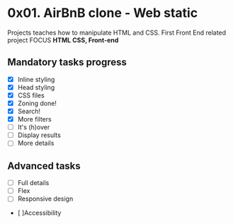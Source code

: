 # 0x01. AirBnB clone - Web static

Projects teaches how to manipulate HTML and CSS. 
First Front End related project
FOCUS <b>HTML CSS, Front-end</b> 

## Mandatory tasks progress
- [x] Inline styling
- [x] Head styling
- [x] CSS files
- [x] Zoning done!
- [x] Search!
- [x] More filters
- [ ] It's (h)over
- [ ] Display results
- [ ] More details
## Advanced tasks
- [ ] Full details
- [ ] Flex
- [ ] Responsive design
- [ ]Accessibility
